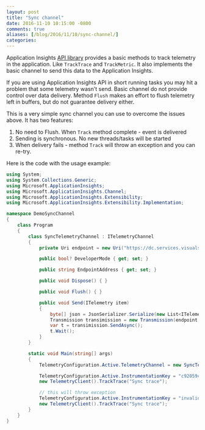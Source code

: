 ```yaml
---
layout: post
title: "Sync channel"
date: 2016-11-10 10:15:00 -0800
comments: true
aliases: [/blog/2016/11/10/sync-channel/]
categories: 
---
```


Application Insights [API library](https://www.nuget.org/packages/Microsoft.ApplicationInsights) provides a basic methods to track telemetry in the application. Like `TrackTrace` and `TrackMetric`. It also implements the basic channel to send this data to the Application Insights.

If you are using Application Insights API in short running tasks you may hit a problem that some telemetry wasn't send. Basic channel do not provide control over data delivery. Method `Flush` makes an effort to flush telemetry left in buffers, but do not guarantee delivery either.    

This is a very simple sync channel you can use to overcome the issues above. It has two features:

1. No need to Flush. When `Track` method complete - event is delivered
2. Sending is synchronous. No new threads/tasks will be started
3. When delivery fails - method `Track` will throw an exception and you can re-try.  

Here is the code with the usage example: 

``` csharp
using System;
using System.Collections.Generic;
using Microsoft.ApplicationInsights;
using Microsoft.ApplicationInsights.Channel;
using Microsoft.ApplicationInsights.Extensibility;
using Microsoft.ApplicationInsights.Extensibility.Implementation;

namespace DemoSyncChannel
{
    class Program
    {
        class SyncTelemetryChannel : ITelemetryChannel
        {
            private Uri endpoint = new Uri("https://dc.services.visualstudio.com/v2/track");

            public bool? DeveloperMode { get; set; }

            public string EndpointAddress { get; set; }

            public void Dispose() { }

            public void Flush() { }

            public void Send(ITelemetry item)
            {
                byte[] json = JsonSerializer.Serialize(new List<ITelemetry>() { item }, true);
                Transmission transimission = new Transmission(endpoint, json, "application/x-json-stream", JsonSerializer.CompressionType);
                var t = transimission.SendAsync();
                t.Wait();
            }
        }

        static void Main(string[] args)
        {
            TelemetryConfiguration.Active.TelemetryChannel = new SyncTelemetryChannel();

            TelemetryConfiguration.Active.InstrumentationKey = "c92059c3-9428-43e7-9b85-a96fb7c9488f";
            new TelemetryClient().TrackTrace("Sync trace");

            // this will throw exception
            TelemetryConfiguration.Active.InstrumentationKey = "invalid instrumentation key";
            new TelemetryClient().TrackTrace("Sync trace");
        }
    }
}
```
